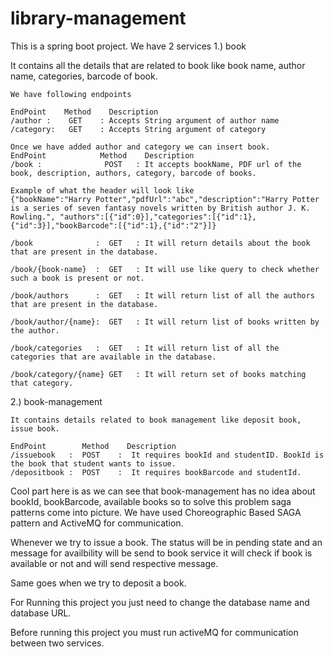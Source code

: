 # library-management

This is a spring boot project. 
We have 2 services 
1.) book 
   
   It contains all the details that are related to book like book name, author name, categories, barcode of book. 
    
    We have following endpoints
   
    EndPoint    Method    Description
    /author :    GET    : Accepts String argument of author name
    /category:   GET    : Accepts String argument of category
    
    Once we have added author and category we can insert book.
    EndPoint            Method    Description
    /book :              POST   : It accepts bookName, PDF url of the book, description, authors, category, barcode of books. 
    
    Example of what the header will look like
    {"bookName":"Harry Potter","pdfUrl":"abc","description":"Harry Potter is a series of seven fantasy novels written by British author J. K. Rowling.", "authors":[{"id":0}],"categories":[{"id":1},{"id":3}],"bookBarcode":[{"id":1},{"id":"2"}]}
    
    /book              :  GET   : It will return details about the book that are present in the database.
    
    /book/{book-name}  :  GET   : It will use like query to check whether such a book is present or not.
    
    /book/authors      :  GET   : It will return list of all the authors that are present in the database.
    
    /book/author/{name}:  GET   : It will return list of books written by the author.
    
    /book/categories   :  GET   : It will return list of all the categories that are available in the database.
    
    /book/category/{name} GET   : It will return set of books matching that category.
    
2.) book-management

    It contains details related to book management like deposit book, issue book.
    
    EndPoint        Method    Description
    /issuebook   :  POST    :  It requires bookId and studentID. BookId is the book that student wants to issue.
    /depositbook :  POST    :  It requires bookBarcode and studentId. 
    
 Cool part here is as we can see that book-management has no idea about bookId, bookBarcode, available books so to solve this problem saga patterns come into picture.
 We have used Choreographic Based SAGA pattern and ActiveMQ for communication.
 
Whenever we try to issue a book. The status will be in pending state and an message for availbility will be send to book service it will check if book is available
or not and will send respective message.

Same goes when we try to deposit a book.

For Running this project you just need to change the database name and database URL.

Before running this project you must run activeMQ for communication between two services.
